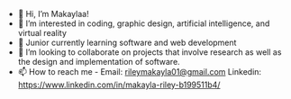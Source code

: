 - 👋 Hi, I’m Makaylaa!
- 👀 I’m interested in coding, graphic design, artificial intelligence, and virtual reality
- 🌱 Junior currently learning software and web development 
- 💞️ I’m looking to collaborate on projects that involve research as well as the design and implementation of software.
- 📫 How to reach me - 
Email: rileymakayla01@gmail.com
Linkedin: https://www.linkedin.com/in/makayla-riley-b199511b4/

<!---
mRiley01/mRiley01 is a ✨ special ✨ repository because its `README.md` (this file) appears on your GitHub profile.
You can click the Preview link to take a look at your changes.
--->
